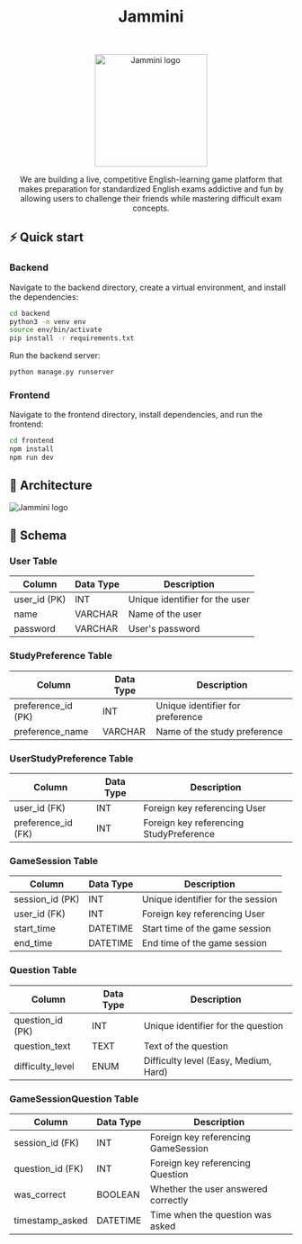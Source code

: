 <h1 align="center"> Jammini </h1><br>
<p align="center">
    <img width="200" alt="Jammini logo" src="https://github.com/user-attachments/assets/11a759b2-0b44-4e62-8746-841df3634cfd">
</p>

<p align="center"> 
We are building a live, competitive English-learning game platform that makes preparation for standardized English exams addictive and fun by allowing users to challenge their friends while mastering difficult exam concepts.
</p>

## ⚡️ Quick start

### Backend

Navigate to the backend directory, create a virtual environment, and install the dependencies:

```bash
cd backend
python3 -m venv env
source env/bin/activate
pip install -r requirements.txt
```

Run the backend server:

```bash
python manage.py runserver
```

### Frontend

Navigate to the frontend directory, install dependencies, and run the frontend:

```bash
cd frontend
npm install
npm run dev
```

## 🧱 Architecture
<img alt="Jammini logo" src="https://github.com/user-attachments/assets/f6883d4a-af4b-4eb8-b3d8-2f9f596cb572">

## 📁 Schema

### User Table

| Column      | Data Type | Description                    |
|-------------|------------|--------------------------------|
| user_id (PK)| INT        | Unique identifier for the user |
| name        | VARCHAR    | Name of the user               |
| password    | VARCHAR    | User's password                |

### StudyPreference Table

| Column             | Data Type | Description                    |
|--------------------|------------|--------------------------------|
| preference_id (PK) | INT        | Unique identifier for preference|
| preference_name    | VARCHAR    | Name of the study preference    |

### UserStudyPreference Table

| Column             | Data Type | Description                             |
|--------------------|------------|-----------------------------------------|
| user_id (FK)       | INT        | Foreign key referencing User            |
| preference_id (FK) | INT        | Foreign key referencing StudyPreference |

### GameSession Table

| Column        | Data Type | Description                    |
|---------------|------------|--------------------------------|
| session_id (PK)| INT        | Unique identifier for the session|
| user_id (FK)  | INT        | Foreign key referencing User    |
| start_time    | DATETIME   | Start time of the game session  |
| end_time      | DATETIME   | End time of the game session    |

### Question Table

| Column         | Data Type | Description                    |
|----------------|------------|--------------------------------|
| question_id (PK)| INT        | Unique identifier for the question|
| question_text  | TEXT       | Text of the question           |
| difficulty_level| ENUM       | Difficulty level (Easy, Medium, Hard) |

### GameSessionQuestion Table

| Column          | Data Type | Description                    |
|-----------------|------------|--------------------------------|
| session_id (FK) | INT        | Foreign key referencing GameSession |
| question_id (FK)| INT        | Foreign key referencing Question |
| was_correct     | BOOLEAN    | Whether the user answered correctly |
| timestamp_asked | DATETIME   | Time when the question was asked |